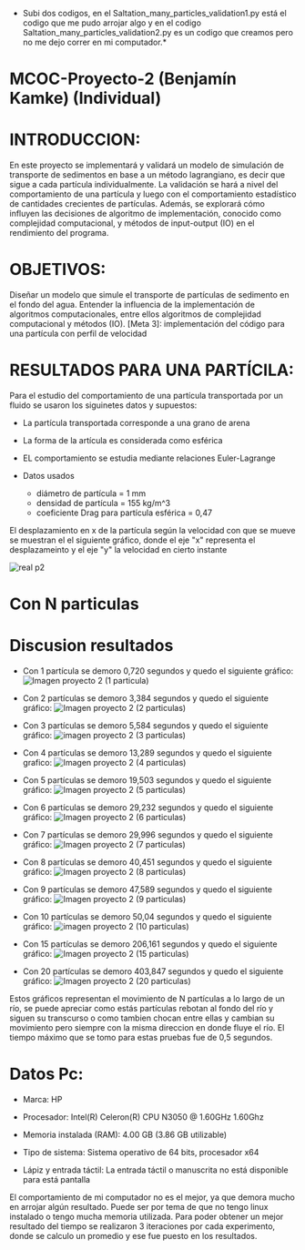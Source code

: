 * Subi dos codigos, en el Saltation_many_particles_validation1.py está el codigo que me pudo arrojar algo y en el codigo Saltation_many_particles_validation2.py es un codigo que creamos pero no me dejo correr en mi computador.*

# MCOC-Proyecto-2 (Benjamín Kamke) (Individual)

# INTRODUCCION:
En este proyecto se implementará y validará un modelo de simulación de transporte de
sedimentos en base a un método lagrangiano, es decir que sigue a cada partícula individualmente.
La validación se hará a nivel del comportamiento de una partícula y luego con el comportamiento
estadístico de cantidades crecientes de partículas. Además, se explorará cómo influyen las
decisiones de algoritmo de implementación, conocido como complejidad computacional, y
métodos de input-output (IO) en el rendimiento del programa.

# OBJETIVOS:
Diseñar un modelo que simule el transporte de partículas de sedimento en el fondo del agua.
Entender la influencia de la implementación de algoritmos computacionales, entre ellos
algoritmos de complejidad computacional y métodos (IO).
[Meta 3]: implementación del código para una partícula con perfil de velocidad

# RESULTADOS PARA UNA PARTÍCILA:

Para el estudio del comportamiento de una partícula transportada por un fluido se usaron los siguinetes datos y supuestos:
* La partícula transportada corresponde a una grano de arena
* La forma de la artícula es considerada como esférica 
* EL comportamiento se estudia mediante relaciones Euler-Lagrange

* Datos usados

    * diámetro de partícula = 1 mm
    * densidad de partícula = 155 kg/m^3
    * coeficiente Drag para partícula esférica = 0,47

El desplazamiento en x de la partícula según la velocidad con que se mueve se muestran el el siguiente gráfico, donde el eje "x" representa el desplazameinto y el eje "y" la velocidad en cierto instante 

![real p2](https://user-images.githubusercontent.com/53712876/65996866-a65a9300-e46e-11e9-945e-d2ca47f3125f.png)




# Con N particulas
# Discusion resultados
* Con 1 partícula se demoro 0,720 segundos y quedo el siguiente gráfico:
![Imagen proyecto 2 (1 particula)](https://user-images.githubusercontent.com/53590243/66688211-0239ce80-ec5c-11e9-9d84-ab314a6092a4.png)

* Con 2 partículas se demoro 3,384 segundos y quedo el siguiente gráfico:
![Imagen proyecto 2 (2 particulas)](https://user-images.githubusercontent.com/53590243/66688151-cdc61280-ec5b-11e9-80fd-5acf161fb165.png)

* Con 3 partículas se demoro 5,584 segundos y quedo el siguiente gráfico:
![imagen proyecto 2 (3 particulas)](https://user-images.githubusercontent.com/53590243/66688105-95263900-ec5b-11e9-9b1a-3157bfa4f0d1.png)

* Con 4 partículas se demoro 13,289 segundos y quedo el siguiente grafico:
![Imagen proyecto 2 (4 particulas)](https://user-images.githubusercontent.com/53590243/66687942-f26dba80-ec5a-11e9-9628-d23fe199064e.png)

* Con 5 partículas se demoro 19,503 segundos y quedo el siguiente gráfico:
![Imagen proyecto 2 (5 particulas)](https://user-images.githubusercontent.com/53590243/66688026-3cef3700-ec5b-11e9-9d66-6a0eb67eb08b.png)

* Con 6 partículas se demoro 29,232 segundos y quedo el siguiente gráfico:
![Imagen proyecto 2 (6 particulas)](https://user-images.githubusercontent.com/53590243/66687883-c4887600-ec5a-11e9-81ba-c67d17ff9934.png)

* Con 7 partículas se demoro 29,996 segundos y quedo el siguiente gráfico:
![Imagen proyecto 2 (7 particulas)](https://user-images.githubusercontent.com/53590243/66687835-812e0780-ec5a-11e9-88ec-3b6b8192de75.png)

* Con 8 partículas se demoro 40,451 segundos y quedo el siguiente gráfico:
![Imagen proyecto 2 (8 particulas)](https://user-images.githubusercontent.com/53590243/66687671-db7a9880-ec59-11e9-8750-ffc33ddbbf79.png)

* Con 9 partículas se demoro 47,589 segundos y quedo el siguiente gráfico:
![Imagen proyecto 2 (9 particulas)](https://user-images.githubusercontent.com/53590243/66687619-9ce4de00-ec59-11e9-85d2-3232983b1ead.png)

* Con 10 partículas se demoro 50,04 segundos y quedo el siguiente gráfico:
![imagen proyecto 2 (10 particulas)](https://user-images.githubusercontent.com/53590243/66686819-09121280-ec57-11e9-8e69-c6dd634b14e1.png)

* Con 15 partículas se demoro 206,161 segundos y quedo el siguiente gráfico:
![Imagen proyecto 2 (15 particulas)](https://user-images.githubusercontent.com/53590243/66687420-f6004200-ec58-11e9-8a94-4f25e1ce0bd7.png)

* Con 20 partículas se demoro 403,847 segundos y quedo el siguiente gráfico:
![Imagen proyecto 2 (20 particulas)](https://user-images.githubusercontent.com/53590243/66687210-475c0180-ec58-11e9-94b6-fb4d1bd4972a.png)

Estos gráficos representan el movimiento de N partículas a lo largo de un río, se puede apreciar como estás partículas rebotan al fondo del río y siguen su transcurso o como tambien chocan entre ellas y cambian su movimiento pero siempre con la misma direccion en donde fluye el río. El tiempo máximo que se tomo para estas pruebas fue de 0,5 segundos.
# Datos Pc:

* Marca: HP

* Procesador: Intel(R) Celeron(R) CPU N3050 @ 1.60GHz 1.60Ghz

* Memoria instalada (RAM): 4.00 GB (3.86 GB utilizable)

* Tipo de sistema: Sistema operativo de 64 bits, procesador x64

* Lápiz y entrada táctil: La entrada táctil o manuscrita no está disponible para está pantalla

El comportamiento de mi computador no es el mejor, ya que demora mucho en arrojar algún resultado. Puede ser por tema de que no tengo linux instalado o tengo mucha memoria utilizada. 
Para poder obtener un mejor resultado del tiempo se realizaron 3 iteraciones por cada experimento, donde se calculo un promedio y ese fue puesto en los resultados.
